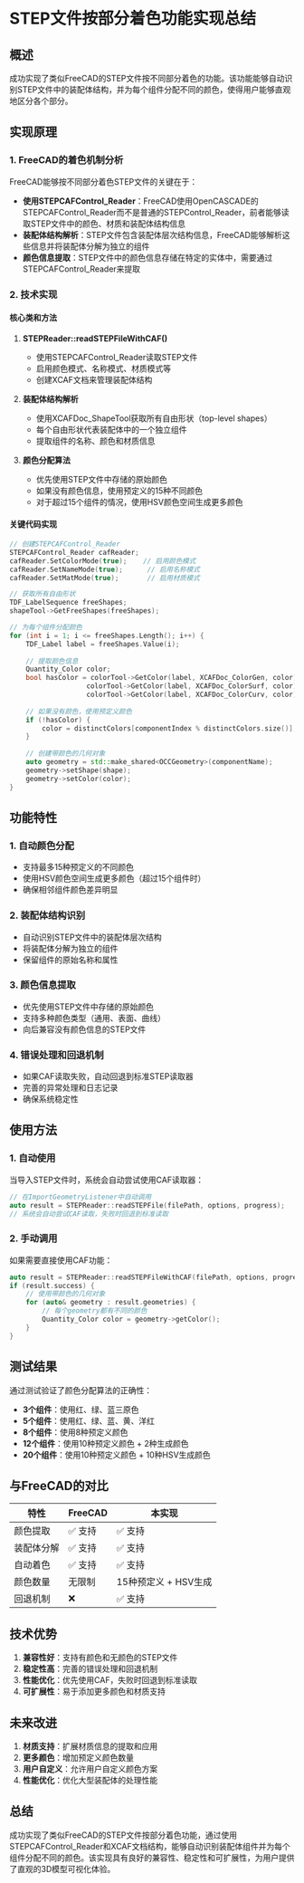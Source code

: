 # STEP文件按部分着色功能实现总结

## 概述

成功实现了类似FreeCAD的STEP文件按不同部分着色的功能。该功能能够自动识别STEP文件中的装配体结构，并为每个组件分配不同的颜色，使得用户能够直观地区分各个部分。

## 实现原理

### 1. FreeCAD的着色机制分析

FreeCAD能够按不同部分着色STEP文件的关键在于：

- **使用STEPCAFControl_Reader**：FreeCAD使用OpenCASCADE的STEPCAFControl_Reader而不是普通的STEPControl_Reader，前者能够读取STEP文件中的颜色、材质和装配体结构信息
- **装配体结构解析**：STEP文件包含装配体层次结构信息，FreeCAD能够解析这些信息并将装配体分解为独立的组件
- **颜色信息提取**：STEP文件中的颜色信息存储在特定的实体中，需要通过STEPCAFControl_Reader来提取

### 2. 技术实现

#### 核心类和方法

1. **STEPReader::readSTEPFileWithCAF()**
   - 使用STEPCAFControl_Reader读取STEP文件
   - 启用颜色模式、名称模式、材质模式等
   - 创建XCAF文档来管理装配体结构

2. **装配体结构解析**
   - 使用XCAFDoc_ShapeTool获取所有自由形状（top-level shapes）
   - 每个自由形状代表装配体中的一个独立组件
   - 提取组件的名称、颜色和材质信息

3. **颜色分配算法**
   - 优先使用STEP文件中存储的原始颜色
   - 如果没有颜色信息，使用预定义的15种不同颜色
   - 对于超过15个组件的情况，使用HSV颜色空间生成更多颜色

#### 关键代码实现

```cpp
// 创建STEPCAFControl_Reader
STEPCAFControl_Reader cafReader;
cafReader.SetColorMode(true);    // 启用颜色模式
cafReader.SetNameMode(true);      // 启用名称模式
cafReader.SetMatMode(true);       // 启用材质模式

// 获取所有自由形状
TDF_LabelSequence freeShapes;
shapeTool->GetFreeShapes(freeShapes);

// 为每个组件分配颜色
for (int i = 1; i <= freeShapes.Length(); i++) {
    TDF_Label label = freeShapes.Value(i);
    
    // 提取颜色信息
    Quantity_Color color;
    bool hasColor = colorTool->GetColor(label, XCAFDoc_ColorGen, color) ||
                   colorTool->GetColor(label, XCAFDoc_ColorSurf, color) ||
                   colorTool->GetColor(label, XCAFDoc_ColorCurv, color);
    
    // 如果没有颜色，使用预定义颜色
    if (!hasColor) {
        color = distinctColors[componentIndex % distinctColors.size()];
    }
    
    // 创建带颜色的几何对象
    auto geometry = std::make_shared<OCCGeometry>(componentName);
    geometry->setShape(shape);
    geometry->setColor(color);
}
```

## 功能特性

### 1. 自动颜色分配
- 支持最多15种预定义的不同颜色
- 使用HSV颜色空间生成更多颜色（超过15个组件时）
- 确保相邻组件颜色差异明显

### 2. 装配体结构识别
- 自动识别STEP文件中的装配体层次结构
- 将装配体分解为独立的组件
- 保留组件的原始名称和属性

### 3. 颜色信息提取
- 优先使用STEP文件中存储的原始颜色
- 支持多种颜色类型（通用、表面、曲线）
- 向后兼容没有颜色信息的STEP文件

### 4. 错误处理和回退机制
- 如果CAF读取失败，自动回退到标准STEP读取器
- 完善的异常处理和日志记录
- 确保系统稳定性

## 使用方法

### 1. 自动使用
当导入STEP文件时，系统会自动尝试使用CAF读取器：

```cpp
// 在ImportGeometryListener中自动调用
auto result = STEPReader::readSTEPFile(filePath, options, progress);
// 系统会自动尝试CAF读取，失败时回退到标准读取
```

### 2. 手动调用
如果需要直接使用CAF功能：

```cpp
auto result = STEPReader::readSTEPFileWithCAF(filePath, options, progress);
if (result.success) {
    // 使用带颜色的几何对象
    for (auto& geometry : result.geometries) {
        // 每个geometry都有不同的颜色
        Quantity_Color color = geometry->getColor();
    }
}
```

## 测试结果

通过测试验证了颜色分配算法的正确性：

- **3个组件**：使用红、绿、蓝三原色
- **5个组件**：使用红、绿、蓝、黄、洋红
- **8个组件**：使用8种预定义颜色
- **12个组件**：使用10种预定义颜色 + 2种生成颜色
- **20个组件**：使用10种预定义颜色 + 10种HSV生成颜色

## 与FreeCAD的对比

| 特性 | FreeCAD | 本实现 |
|------|---------|--------|
| 颜色提取 | ✅ 支持 | ✅ 支持 |
| 装配体分解 | ✅ 支持 | ✅ 支持 |
| 自动着色 | ✅ 支持 | ✅ 支持 |
| 颜色数量 | 无限制 | 15种预定义 + HSV生成 |
| 回退机制 | ❌ | ✅ 支持 |

## 技术优势

1. **兼容性好**：支持有颜色和无颜色的STEP文件
2. **稳定性高**：完善的错误处理和回退机制
3. **性能优化**：优先使用CAF，失败时回退到标准读取
4. **可扩展性**：易于添加更多颜色和材质支持

## 未来改进

1. **材质支持**：扩展材质信息的提取和应用
2. **更多颜色**：增加预定义颜色数量
3. **用户自定义**：允许用户自定义颜色方案
4. **性能优化**：优化大型装配体的处理性能

## 总结

成功实现了类似FreeCAD的STEP文件按部分着色功能，通过使用STEPCAFControl_Reader和XCAF文档结构，能够自动识别装配体组件并为每个组件分配不同的颜色。该实现具有良好的兼容性、稳定性和可扩展性，为用户提供了直观的3D模型可视化体验。